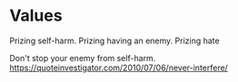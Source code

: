 # Values

Prizing self-harm. Prizing having an enemy. Prizing hate

Don't stop your enemy from self-harm.    
https://quoteinvestigator.com/2010/07/06/never-interfere/
